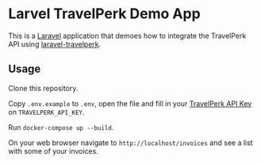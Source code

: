 # Larvel TravelPerk Demo App

This is a [Laravel](https://laravel.com/) application that demoes how to integrate the TravelPerk API using [laravel-travelperk](https://github.com/namelivia/laravel-travelperk).

## Usage
Clone this repository.

Copy `.env.example` to `.env`, open the file and fill in your [TravelPerk API Key](https://developers.travelperk.com/reference#authentication) on `TRAVELPERK_API_KEY`.

Run `docker-compose up --build`.

On your web browser navigate to `http://localhost/invoices` and see a list with some of your invoices.

